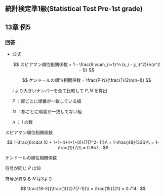 ## 統計検定準1級(Statistical Test Pre-1st grade)
## 13章 例5
### 回答

- 公式
    
    $$
    スピアマン順位相関係数 = 1 - \frac{6 \sum_{i=1}^n (x_i - y_i)^2}{n(n^2 - 1)}
    $$
    
    $$
    ケンドールの順位相関係数 = \frac{P-N}{\frac{1}{2}n(n-1)}
    $$
    
    $i$ より大きいナンバーを全て比較して $P,N$ を算出
    
    $P$ ：郡ごとに順番が一致している組
    
    $N$ ：郡ごとに順番が一致してない組
    
    $n$ ： $i$ の数
    

スピアマン順位相関係数

$$
1-\frac{6\cdot (0 + 1+1+4+1+1+0)}{7(7^2- 1)}\\
= 1-\frac{48}{336}\\
= 1-\frac{1}{7}\\
= 0.857...
$$

ケンドールの順位相関係数

符号が同じ $P$ は18

符号が異なる $N$ は3より

$$
\frac{18-3}{\frac{1}{2}7(7-1)}\\
= \frac{15}{21} = 0.714..
$$